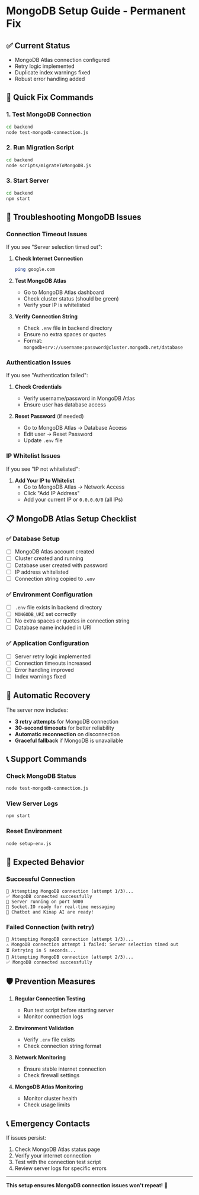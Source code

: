 # MongoDB Setup Guide - Permanent Fix

## ✅ **Current Status**
- MongoDB Atlas connection configured
- Retry logic implemented
- Duplicate index warnings fixed
- Robust error handling added

## 🔧 **Quick Fix Commands**

### 1. Test MongoDB Connection
```bash
cd backend
node test-mongodb-connection.js
```

### 2. Run Migration Script
```bash
cd backend
node scripts/migrateToMongoDB.js
```

### 3. Start Server
```bash
cd backend
npm start
```

## 🚨 **Troubleshooting MongoDB Issues**

### **Connection Timeout Issues**
If you see "Server selection timed out":

1. **Check Internet Connection**
   ```bash
   ping google.com
   ```

2. **Test MongoDB Atlas**
   - Go to MongoDB Atlas dashboard
   - Check cluster status (should be green)
   - Verify your IP is whitelisted

3. **Verify Connection String**
   - Check `.env` file in backend directory
   - Ensure no extra spaces or quotes
   - Format: `mongodb+srv://username:password@cluster.mongodb.net/database`

### **Authentication Issues**
If you see "Authentication failed":

1. **Check Credentials**
   - Verify username/password in MongoDB Atlas
   - Ensure user has database access

2. **Reset Password** (if needed)
   - Go to MongoDB Atlas → Database Access
   - Edit user → Reset Password
   - Update `.env` file

### **IP Whitelist Issues**
If you see "IP not whitelisted":

1. **Add Your IP to Whitelist**
   - Go to MongoDB Atlas → Network Access
   - Click "Add IP Address"
   - Add your current IP or `0.0.0.0/0` (all IPs)

## 📋 **MongoDB Atlas Setup Checklist**

### ✅ **Database Setup**
- [ ] MongoDB Atlas account created
- [ ] Cluster created and running
- [ ] Database user created with password
- [ ] IP address whitelisted
- [ ] Connection string copied to `.env`

### ✅ **Environment Configuration**
- [ ] `.env` file exists in backend directory
- [ ] `MONGODB_URI` set correctly
- [ ] No extra spaces or quotes in connection string
- [ ] Database name included in URI

### ✅ **Application Configuration**
- [ ] Server retry logic implemented
- [ ] Connection timeouts increased
- [ ] Error handling improved
- [ ] Index warnings fixed

## 🔄 **Automatic Recovery**

The server now includes:
- **3 retry attempts** for MongoDB connection
- **30-second timeouts** for better reliability
- **Automatic reconnection** on disconnection
- **Graceful fallback** if MongoDB is unavailable

## 📞 **Support Commands**

### **Check MongoDB Status**
```bash
node test-mongodb-connection.js
```

### **View Server Logs**
```bash
npm start
```

### **Reset Environment**
```bash
node setup-env.js
```

## 🎯 **Expected Behavior**

### **Successful Connection**
```
🔄 Attempting MongoDB connection (attempt 1/3)...
✅ MongoDB connected successfully
🚀 Server running on port 5000
🔌 Socket.IO ready for real-time messaging
🤖 Chatbot and Kinap AI are ready!
```

### **Failed Connection (with retry)**
```
🔄 Attempting MongoDB connection (attempt 1/3)...
⚠️ MongoDB connection attempt 1 failed: Server selection timed out
⏳ Retrying in 5 seconds...
🔄 Attempting MongoDB connection (attempt 2/3)...
✅ MongoDB connected successfully
```

## 🛡️ **Prevention Measures**

1. **Regular Connection Testing**
   - Run test script before starting server
   - Monitor connection logs

2. **Environment Validation**
   - Verify `.env` file exists
   - Check connection string format

3. **Network Monitoring**
   - Ensure stable internet connection
   - Check firewall settings

4. **MongoDB Atlas Monitoring**
   - Monitor cluster health
   - Check usage limits

## 📞 **Emergency Contacts**

If issues persist:
1. Check MongoDB Atlas status page
2. Verify your internet connection
3. Test with the connection test script
4. Review server logs for specific errors

---

**This setup ensures MongoDB connection issues won't repeat!** 🎉 